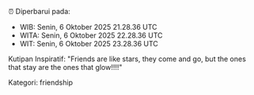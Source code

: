 ⏰ Diperbarui pada:
- WIB: Senin, 6 Oktober 2025 21.28.36 UTC
- WITA: Senin, 6 Oktober 2025 22.28.36 UTC
- WIT: Senin, 6 Oktober 2025 23.28.36 UTC

Kutipan Inspiratif:
"Friends are like stars, they come and go, but the ones that stay are the ones that glow!!!!"


Kategori: friendship

